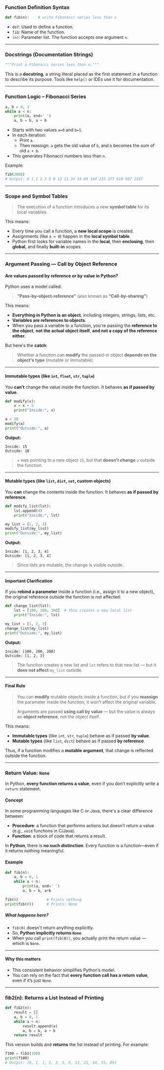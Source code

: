 
### Function Definition Syntax

```python
def fib(n):    # write Fibonacci series less than n
```

* `def`: Used to define a function.
* `fib`: Name of the function.
* `(n)`: Parameter list. The function accepts one argument `n`.

---

### Docstrings (Documentation Strings)

```python
"""Print a Fibonacci series less than n."""
```

This is a **docstring**, a string literal placed as the first statement in a function to describe its purpose. Tools like `help()` or IDEs use it for documentation.

---

### Function Logic – Fibonacci Series

```python
a, b = 0, 1
while a < n:
    print(a, end=' ')
    a, b = b, a + b
```

* Starts with two values `a=0` and `b=1`.
* In each iteration:
  * Print `a`.
  * Then reassign: `a` gets the old value of `b`, and `b` becomes the sum of old `a + b`.
* This generates Fibonacci numbers less than `n`.

Example:

```python
fib(2000)
# Output: 0 1 1 2 3 5 8 13 21 34 55 89 144 233 377 610 987 1597
```

---

### Scope and Symbol Tables

> The execution of a function introduces a new **symbol table** for its local variables.

This means:

* Every time you call a function, a **new local scope** is created.
* Assignments (like `a = 0`) happen in the **local symbol table**.
* Python first looks for variable names in the **local**, then **enclosing**, then **global**, and finally **built-in** scopes.

---

### Argument Passing — Call by Object Reference

#### Are values passed by reference or by value in Python?

Python uses a model called:

> **“Pass-by-object-reference”** (also known as **“Call-by-sharing”**)

This means:

* **Everything in Python is an object**, including integers, strings, lists, etc.
* **Variables are references to objects**.
* When you pass a variable to a function, you're passing the **reference to the object**, **not the actual object itself**, **and not a copy of the reference either.**

But here's the **catch**:

> Whether a function can **modify** the passed-in object **depends on the object's type** (mutable or immutable).

---

#### Immutable types (like `int`, `float`, `str`, `tuple`)

You **can’t** change the value inside the function.
It behaves **as if passed by value**.

```python
def modify(x):
    x = x + 5
    print("Inside:", x)

a = 10
modify(a)
print("Outside:", a)
```

**Output:**

```
Inside: 15
Outside: 10
```

> `x` was pointing to a new object `15`, but that **doesn't change** `a` outside the function.

---

#### Mutable types (like `list`, `dict`, `set`, custom objects)

You **can** change the contents inside the function.
It behaves **as if passed by reference**.

```python
def modify_list(lst):
    lst.append(4)
    print("Inside:", lst)

my_list = [1, 2, 3]
modify_list(my_list)
print("Outside:", my_list)
```

**Output:**

```
Inside: [1, 2, 3, 4]
Outside: [1, 2, 3, 4]
```

> Since lists are mutable, the change is visible outside.

---

#### Important Clarification

If you **rebind a parameter** inside a function (i.e., assign it to a new object), the original reference outside the function is not affected:

```python
def change_list(lst):
    lst = [100, 200, 300]  # This creates a new local list
    print("Inside:", lst)

my_list = [1, 2, 3]
change_list(my_list)
print("Outside:", my_list)
```

**Output:**

```
Inside: [100, 200, 300]
Outside: [1, 2, 3]
```

> The function creates a new list and `lst` refers to that new list — but it **does not affect** `my_list` outside.

---

#### Final Rule

> You can **modify** mutable objects inside a function, but if you **reassign** the parameter inside the function, it won’t affect the original variable.

> Arguments are passed **using call by value** — but the value is always an **object reference**, not the object itself.

This means:

* **Immutable types** (like `int`, `str`, `tuple`) behave as if passed **by value**.
* **Mutable types** (like `list`, `dict`) behave as if passed **by reference**.

Thus, if a function modifies a **mutable argument**, that change is reflected outside the function.

---

### Return Value: `None`

In Python, **every function returns a value**, even if you don’t explicitly write a `return` statement.

#### Concept

In some programming languages like C or Java, there's a clear difference between:

* **Procedure**: a function that performs actions but doesn’t return a value (e.g., `void` functions in C/Java).
* **Function**: a block of code that returns a result.

In **Python**, there is **no such distinction**. Every function is a function—even if it returns nothing meaningful.

#### Example

```python
def fib(n):
    a, b = 0, 1
    while a < n:
        print(a, end=' ')
        a, b = b, a+b

fib(0)             # Prints nothing
print(fib(0))      # Prints: None
```

##### What happens here?

* `fib(0)` doesn't return anything explicitly.
* So, **Python implicitly returns `None`**.
* When you call `print(fib(0))`, you actually print the return value — which is `None`.

---

#### Why this matters

* This consistent behavior simplifies Python’s model.
* You can rely on the fact that **every function call has a return value**, even if it’s just `None`.

---

### fib2(n): Returns a List Instead of Printing

```python
def fib2(n):
    result = []
    a, b = 0, 1
    while a < n:
        result.append(a)
        a, b = b, a + b
    return result
```

This version builds and **returns** the list instead of printing. For example:

```python
f100 = fib2(100)
print(f100)
# Output: [0, 1, 1, 2, 3, 5, 8, 13, 21, 34, 55, 89]
```
